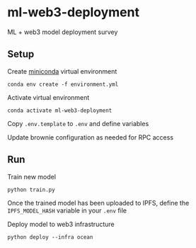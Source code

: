 # ml-web3-deployment
ML + web3 model deployment survey

## Setup

Create [miniconda](https://docs.conda.io/en/latest/miniconda.html) virtual environment
```
conda env create -f environment.yml
```

Activate virtual environment
```
conda activate ml-web3-deployment
```

Copy `.env.template` to `.env` and define variables

Update brownie configuration as needed for RPC access


## Run

Train new model
```
python train.py
```

Once the trained model has been uploaded to IPFS, define the `IPFS_MODEL_HASH` variable in your `.env` file

Deploy model to web3 infrastructure
```
python deploy --infra ocean
```
